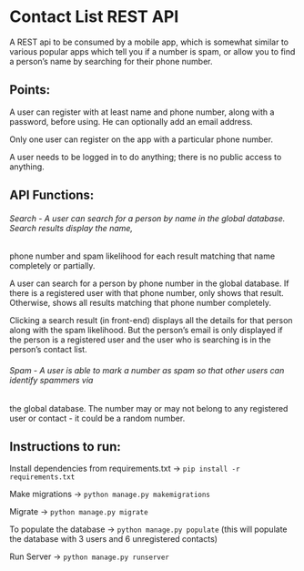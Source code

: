 # Contact List REST API

A REST api to be consumed by a mobile app, which is somewhat similar to various popular apps
which tell you if a number is spam, or allow you to find a person’s name by searching for their phone
number.

## Points:

A user can register with at least name and phone number, along with a password, before
using. He can optionally add an email address.

Only one user can register on the app with a particular phone number.

A user needs to be logged in to do anything; there is no public access to anything.

## API Functions:

###### Search - A user can search for a person by name in the global database. Search results display the name,
phone number and spam likelihood for each result matching that name completely or partially.

A user can search for a person by phone number in the global database. If there is a registered
user with that phone number, only shows that result. Otherwise, shows all results matching that
phone number completely.

Clicking a search result (in front-end) displays all the details for that person along with the spam likelihood. But
the person’s email is only displayed if the person is a registered user and the user who is
searching is in the person’s contact list.

###### Spam - A user is able to mark a number as spam so that other users can identify spammers via
the global database. The number may or may not belong to any registered user or
contact - it could be a random number.

## Instructions to run:

Install dependencies from requirements.txt -> `pip install -r requirements.txt`

Make migrations -> `python manage.py makemigrations`

Migrate -> `python manage.py migrate`

To populate the database -> `python manage.py populate`
(this will populate the database with 3 users and 6 unregistered contacts)

Run Server -> `python manage.py runserver`
